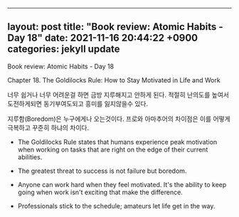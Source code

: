 
---
layout: post
title:  "Book review: Atomic Habits - Day 18"
date:  2021-11-16 20:44:22 +0900 
categories: jekyll update
---

Book review: Atomic Habits - Day 18

Chapter 18. The Goldilocks Rule: How to Stay Motivated in Life and Work

너무 쉽거나 너무 어려운걸 하면 금방 지루해지고 안하게 된다. 적절히 난의도를 높여서 도전하게되면 동기부여도되고 흥미를 잃지않을수 있다.

지루함(Boredom)은 누구에게나 오는것이다. 프로와 아마추어의 차이점은 이를 어떻게 극복하고 꾸준히 하냐의 차이다.

* The Goldilocks Rule states that humans experience peak motivation when working on tasks that are right on the edge of their current abilities.

* The greatest threat to success is not failure but boredom.

* Anyone can work hard when they feel motivated. It's the ability to keep going when work isn't exciting that make the difference.

* Professionals stick to the schedule; amateurs let life get in the way.
